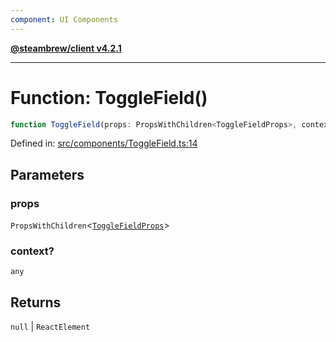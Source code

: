 ```yaml
---
component: UI Components
---
```


[**@steambrew/client v4.2.1**](../README.md)

***

# Function: ToggleField()

```ts
function ToggleField(props: PropsWithChildren<ToggleFieldProps>, context?: any): null | ReactElement
```

Defined in: [src/components/ToggleField.ts:14](https://github.com/shdwmtr/plugutil/blob/b52230e3bd417b9353d983856323dee8a90c4f70/client/src/components/ToggleField.ts#L14)

## Parameters

### props

`PropsWithChildren`\<[`ToggleFieldProps`](../interfaces/ToggleFieldProps.md)\>

### context?

`any`

## Returns

`null` \| `ReactElement`
